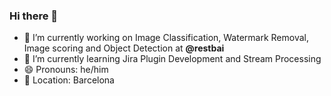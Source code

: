 ### Hi there 👋

- 🔭 I’m currently working on Image Classification, Watermark Removal, Image scoring and Object Detection at **@restbai**
- 🌱 I’m currently learning Jira Plugin Development and Stream Processing
- 😄 Pronouns: he/him
- 📌 Location: Barcelona
